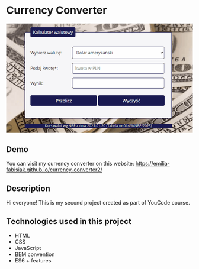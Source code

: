 # Currency Converter
![Animacja](https://raw.githubusercontent.com/Emilia-Fabisiak/currency-converter2/46be371b14438e04ec64cf2bfa96aaa629d686c3/images/Animation.gif)
## Demo
You can visit my currency converter on this website: 
https://emilia-fabisiak.github.io/currency-converter2/
## Description
Hi everyone! This is my second project created as part of YouCode course.

## Technologies used in this project
- HTML
- CSS
- JavaScript 
- BEM convention
- ES6 + features